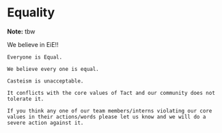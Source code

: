 # Equality

**Note:** tbw



We believe in EiE!!
```
Everyone is Equal.

We believe every one is equal.

Casteism is unacceptable.

It conflicts with the core values of Tact and our community does not tolerate it.

If you think any one of our team members/interns violating our core values in their actions/words please let us know and we will do a severe action against it.
```

